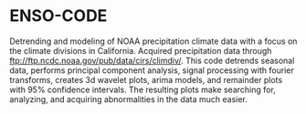 # ENSO-CODE
Detrending and modeling of NOAA precipitation climate data with a focus on the climate divisions in California. Acquired precipitation data through ftp://ftp.ncdc.noaa.gov/pub/data/cirs/climdiv/. This code detrends seasonal data, performs principal component analysis, signal processing with fourier transforms, creates 3d wavelet plots, arima models, and remainder plots with 95% confidence intervals. The resulting plots make searching for, analyzing, and acquiring abnormalities in the data much easier.
